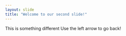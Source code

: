 ```yaml
---
layout: slide
title: "Welcome to our second slide!"
---
```

This is something different
Use the left arrow to go back!